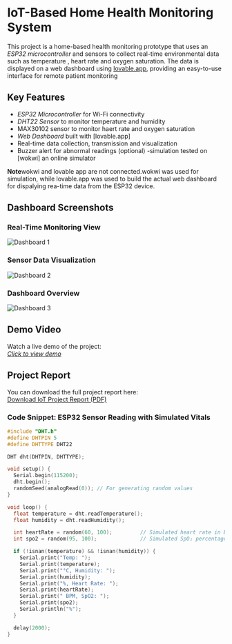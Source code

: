 # IoT-Based Home Health Monitoring System

This project is a home-based health monitoring prototype that uses an *ESP32 microcontroller* and sensors to collect real-time environmental data such as temperature , heart rate and oxygen saturation. The data is displayed on a web dashboard using [lovable.app](https://lovable.app), providing an easy-to-use interface for remote patient monitoring


## Key Features

- *ESP32 Microcontroller* for Wi-Fi connectivity
- *DHT22 Sensor* to monitor temperature and humidity
- MAX30102 sensor to monitor haert rate and oxygen saturation
- *Web Dashboard* built with [lovable.app]
- Real-time data collection, transmission and visualization
- Buzzer alert for abnormal readings (optional)
-simulation tested on [wokwi] an online simulator

**Note**wokwi and lovable app are not connected.wokwi was
  used for simulation, while lovable.app was used to build
  the actual web dashboard for dispalying rea-time data
  from the ESP32 device.

## Dashboard Screenshots

### Real-Time Monitoring View
![Dashboard 1](screenshot%201.jpg)

### Sensor Data Visualization
![Dashboard 2](screenshot%202.jpg)

### Dashboard Overview
![Dashboard 3](screenshot%203.jpg)

## Demo Video

Watch a live demo of the project:  
*[Click to view demo](https://drive.google.com/file/d/10aoKEo7vGxX4DBWdYWNZWmmFUdVB6ad0/view?usp=drive_link)*


  ## Project Report

You can download the full project report here:  
[Download IoT Project Report (PDF)](IoTPROJECTREPORT.PDF)

### Code Snippet: ESP32 Sensor Reading with Simulated Vitals

```cpp
#include "DHT.h"
#define DHTPIN 5
#define DHTTYPE DHT22

DHT dht(DHTPIN, DHTTYPE);

void setup() {
  Serial.begin(115200);
  dht.begin();
  randomSeed(analogRead(0)); // For generating random values
}

void loop() {
  float temperature = dht.readTemperature();
  float humidity = dht.readHumidity();

  int heartRate = random(60, 100);         // Simulated heart rate in BPM
  int spo2 = random(95, 100);              // Simulated SpO₂ percentage

  if (!isnan(temperature) && !isnan(humidity)) {
    Serial.print("Temp: ");
    Serial.print(temperature);
    Serial.print("°C, Humidity: ");
    Serial.print(humidity);
    Serial.print("%, Heart Rate: ");
    Serial.print(heartRate);
    Serial.print(" BPM, SpO2: ");
    Serial.print(spo2);
    Serial.println("%");
  }

  delay(2000);
}


